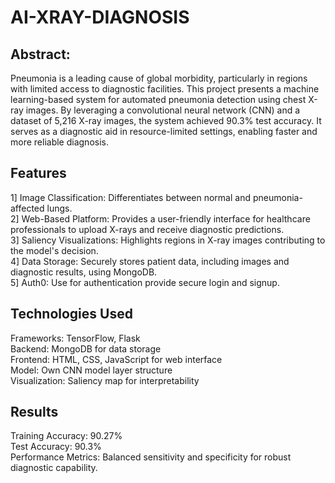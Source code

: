 # AI-XRAY-DIAGNOSIS

## Abstract:
Pneumonia is a leading cause of global morbidity, particularly in regions with limited access to diagnostic facilities. This project presents a machine learning-based system for automated pneumonia detection using chest X-ray images. By leveraging a convolutional neural network (CNN) and a dataset of 5,216 X-ray images, the system achieved 90.3% test accuracy. It serves as a diagnostic aid in resource-limited settings, enabling faster and more reliable diagnosis.

## Features
1] Image Classification: Differentiates between normal and pneumonia-affected lungs.<br>
2] Web-Based Platform: Provides a user-friendly interface for healthcare professionals to upload X-rays and receive diagnostic predictions.<br>
3] Saliency Visualizations: Highlights regions in X-ray images contributing to the model's decision.<br>
4] Data Storage: Securely stores patient data, including images and diagnostic results, using MongoDB.<br>
5] Auth0: Use for authentication provide secure login and signup.<br>

## Technologies Used
Frameworks: TensorFlow, Flask<br>
Backend: MongoDB for data storage<br>
Frontend: HTML, CSS, JavaScript for web interface<br>
Model: Own CNN model layer structure<br>
Visualization: Saliency map for interpretability<br>

## Results
Training Accuracy: 90.27%<br>
Test Accuracy: 90.3%<br>
Performance Metrics: Balanced sensitivity and specificity for robust diagnostic capability.<br>
